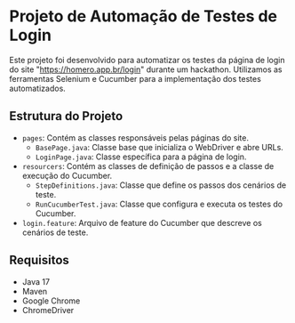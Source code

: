 # Projeto de Automação de Testes de Login

Este projeto foi desenvolvido para automatizar os testes da página de login do site "https://homero.app.br/login" durante um hackathon. Utilizamos as ferramentas Selenium e Cucumber para a implementação dos testes automatizados.

## Estrutura do Projeto

- `pages`: Contém as classes responsáveis pelas páginas do site.
  - `BasePage.java`: Classe base que inicializa o WebDriver e abre URLs.
  - `LoginPage.java`: Classe específica para a página de login.
- `resourcers`: Contém as classes de definição de passos e a classe de execução do Cucumber.
  - `StepDefinitions.java`: Classe que define os passos dos cenários de teste.
  - `RunCucumberTest.java`: Classe que configura e executa os testes do Cucumber.
- `login.feature`: Arquivo de feature do Cucumber que descreve os cenários de teste.

## Requisitos

- Java 17
- Maven
- Google Chrome
- ChromeDriver


